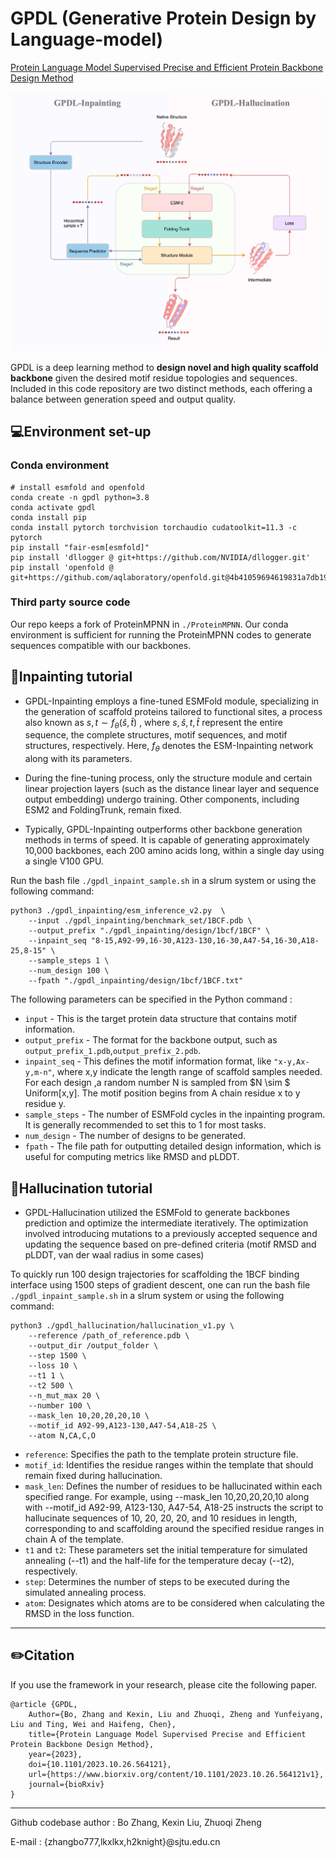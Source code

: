 # GPDL (Generative Protein Design by Language-model)

[Protein Language Model Supervised Precise and Efficient Protein Backbone Design Method
](https://www.biorxiv.org/content/10.1101/2023.10.26.564121v1)

![GPDL](./img/img.png)

GPDL is a deep learning method to **design novel and high quality scaffold backbone** given the desired motif residue topologies and sequences. Included in this code repository are two distinct methods, each offering a balance between generation speed and output quality.
## 💻Environment set-up
### Conda environment
```
# install esmfold and openfold 
conda create -n gpdl python=3.8
conda activate gpdl
conda install pip
conda install pytorch torchvision torchaudio cudatoolkit=11.3 -c pytorch
pip install "fair-esm[esmfold]"
pip install 'dllogger @ git+https://github.com/NVIDIA/dllogger.git'
pip install 'openfold @ git+https://github.com/aqlaboratory/openfold.git@4b41059694619831a7db195b7e0988fc4ff3a307'
```
### Third party source code
Our repo keeps a fork of ProteinMPNN in `./ProteinMPNN`. Our conda environment is sufficient for running the ProteinMPNN codes to generate sequences compatible with our backbones.


## 🚀Inpainting tutorial

- GPDL-Inpainting employs a fine-tuned ESMFold module, specializing in the generation of scaffold proteins tailored to functional sites, a process also known as $s,t \sim f_{\theta}(\hat{s},\hat{t})$ , where  $s,\hat{s},t,\hat{t}$ represent the entire sequence, the complete structures, motif sequences, and motif structures, respectively. Here, $f_{\theta}$ denotes the ESM-Inpainting network along with its parameters.

- During the fine-tuning process, only the structure module and certain linear projection layers (such as the distance linear layer and sequence output embedding) undergo training. Other components, including ESM2 and FoldingTrunk, remain fixed.


- Typically, GPDL-Inpainting outperforms other backbone generation methods in terms of speed. It is capable of generating approximately 10,000 backbones, each 200 amino acids long, within a single day using a single V100 GPU.


Run the bash file `./gpdl_inpaint_sample.sh` in a slrum system or using the following command:
```
python3 ./gpdl_inpainting/esm_inference_v2.py  \
    --input ./gpdl_inpainting/benchmark_set/1BCF.pdb \
    --output_prefix "./gpdl_inpainting/design/1bcf/1BCF" \
    --inpaint_seq "8-15,A92-99,16-30,A123-130,16-30,A47-54,16-30,A18-25,8-15" \
    --sample_steps 1 \
    --num_design 100 \
    --fpath "./gpdl_inpainting/design/1bcf/1BCF.txt"
```
The following parameters can be specified in the Python command :

- `input` - This is the target protein data structure that contains motif information.
- `output_prefix` - The format for the backbone output, such as `output_prefix_1.pdb`,`output_prefix_2.pdb`.
- `inpaint_seq` -  This defines the motif information format, like `"x-y,Ax-y,m-n"`, where x,y indicate the length range of scaffold samples needed. For each design ,a random number N is sampled from  $N \sim $ Uniform[x,y]. The motif position begins from A chain residue x to y residue y.
- `sample_steps` - The number of ESMFold cycles in the inpainting program. It is generally recommended to set this to 1 for most tasks.
- `num_design` - The number of designs to be generated.
- `fpath` - The file path for outputting detailed design information, which is useful for computing metrics like RMSD and pLDDT.



## 🚀Hallucination tutorial
- GPDL-Hallucination utilized the ESMFold to generate backbones prediction and optimize the intermediate iteratively. The optimization involved introducing mutations to a previously accepted sequence and updating the sequence based on pre-defined criteria (motif RMSD and pLDDT, van der waal radius in some cases)

To quickly run 100 design trajectories for scaffolding the 1BCF binding interface using 1500 steps of gradient descent, one can run the bash file `./gpdl_inpaint_sample.sh` in a slrum system or using the following command:

```
python3 ./gpdl_hallucination/hallucination_v1.py \
    --reference /path_of_reference.pdb \
    --output_dir /output_folder \
    --step 1500 \
    --loss 10 \
    --t1 1 \
    --t2 500 \
    --n_mut_max 20 \
    --number 100 \
    --mask_len 10,20,20,20,10 \
    --motif_id A92-99,A123-130,A47-54,A18-25 \
    --atom N,CA,C,O
```
- `reference`: Specifies the path to the template protein structure file.
- `motif_id`: Identifies the residue ranges within the template that should remain fixed during hallucination.
- `mask_len`: Defines the number of residues to be hallucinated within each specified range. For example, using --mask_len 10,20,20,20,10 along with --motif_id A92-99, A123-130, A47-54, A18-25 instructs the script to hallucinate sequences of 10, 20, 20, 20, and 10 residues in length, corresponding to and scaffolding around the specified residue ranges in chain A of the template.
- `t1` and `t2`: These parameters set the initial temperature for simulated annealing (--t1) and the half-life for the temperature decay (--t2), respectively.
- `step`: Determines the number of steps to be executed during the simulated annealing process.
- `atom`: Designates which atoms are to be considered when calculating the RMSD in the loss function.


---
## ✏️Citation
If you use the framework in your research, please cite the following paper.
```
@article {GPDL,
    Author={Bo, Zhang and Kexin, Liu and Zhuoqi, Zheng and Yunfeiyang, Liu and Ting, Wei and Haifeng, Chen},  
    title={Protein Language Model Supervised Precise and Efficient Protein Backbone Design Method},  
    year={2023},
    doi={10.1101/2023.10.26.564121},
    url={https://www.biorxiv.org/content/10.1101/2023.10.26.564121v1},
    journal={bioRxiv}
}
```

-----
Github codebase author : Bo Zhang, Kexin Liu, Zhuoqi Zheng

E-mail : {zhangbo777,lkxlkx,h2knight}@sjtu.edu.cn
